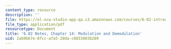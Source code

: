 ```yaml
---
content_type: resource
description: ''
file: https://ol-ocw-studio-app-qa.s3.amazonaws.com/courses/6-02-introduction-to-eecs-ii-digital-communication-systems-fall-2012/2ab9b67e8fccafa520dac8033003b289_MIT6_02F12_chap14.pdf
file_type: application/pdf
resourcetype: Document
title: '6.02 Notes, Chapter 14: Modulation and Demodulation'
uid: 2ab9b67e-8fcc-afa5-20da-c8033003b289
---
```

